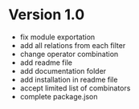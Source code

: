 # Version 1.0

 - fix module exportation
 - add all relations from each filter
 - change operator combination
 - add readme file
 - add documentation folder
 - add installation in readme file
 - accept limited list of combinators
 - complete package.json
